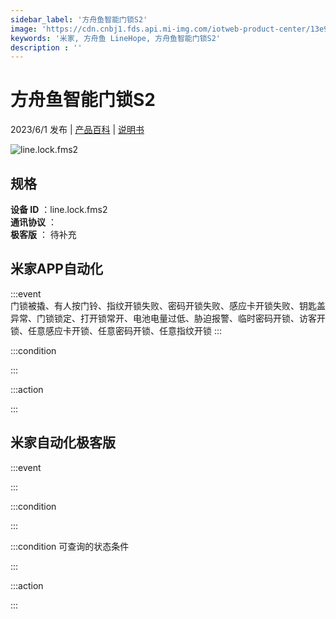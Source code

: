 ```yaml
---
sidebar_label: '方舟鱼智能门锁S2'
image: 'https://cdn.cnbj1.fds.api.mi-img.com/iotweb-product-center/13e9ebcb2e2a307c971fac2577366880_1677752752199.png?GalaxyAccessKeyId=AKVGLQWBOVIRQ3XLEW&Expires=9223372036854775807&Signature=PP3b510E3+26zs6+pHZEeYdl9Xw='
keywords: '米家, 方舟鱼 LineHope, 方舟鱼智能门锁S2'
description : ''
---
```

# 方舟鱼智能门锁S2

2023/6/1 发布 | [产品百科](https://home.mi.com/webapp/content/baike/product/index.html?model=line.lock.fms2/) | [说明书](https://home.mi.com/views/introduction.html?model=line.lock.fms2&region=cn)

![line.lock.fms2](https://cdn.cnbj1.fds.api.mi-img.com/iotweb-product-center/13e9ebcb2e2a307c971fac2577366880_1677752752199.png?GalaxyAccessKeyId=AKVGLQWBOVIRQ3XLEW&Expires=9223372036854775807&Signature=PP3b510E3+26zs6+pHZEeYdl9Xw=)

## 规格  
> 
**设备 ID** ：line.lock.fms2  
**通讯协议** ：  
**极客版**  ： 待补充 


## 米家APP自动化  

:::event  
门锁被撬、有人按门铃、指纹开锁失败、密码开锁失败、感应卡开锁失败、钥匙盖异常、门锁锁定、打开锁常开、电池电量过低、胁迫报警、临时密码开锁、访客开锁、任意感应卡开锁、任意密码开锁、任意指纹开锁
:::

:::condition  

:::

:::action   

:::

## 米家自动化极客版  

:::event  

:::

:::condition  

:::

:::condition 可查询的状态条件  

:::

:::action  

:::

        
